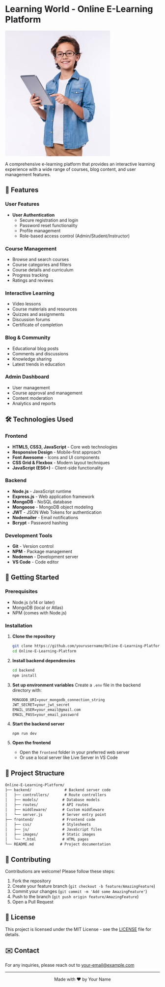 # Learning World - Online E-Learning Platform

![Learning World Banner](frontend/images/HomeAsideLeft.jpeg)

A comprehensive e-learning platform that provides an interactive learning experience with a wide range of courses, blog content, and user management features.

## 🌟 Features

### User Features
- **User Authentication**
  - Secure registration and login
  - Password reset functionality
  - Profile management
  - Role-based access control (Admin/Student/Instructor)

### Course Management
- Browse and search courses
- Course categories and filters
- Course details and curriculum
- Progress tracking
- Ratings and reviews

### Interactive Learning
- Video lessons
- Course materials and resources
- Quizzes and assignments
- Discussion forums
- Certificate of completion

### Blog & Community
- Educational blog posts
- Comments and discussions
- Knowledge sharing
- Latest trends in education

### Admin Dashboard
- User management
- Course approval and management
- Content moderation
- Analytics and reports

## 🛠️ Technologies Used

### Frontend
- **HTML5, CSS3, JavaScript** - Core web technologies
- **Responsive Design** - Mobile-first approach
- **Font Awesome** - Icons and UI components
- **CSS Grid & Flexbox** - Modern layout techniques
- **JavaScript (ES6+)** - Client-side functionality

### Backend
- **Node.js** - JavaScript runtime
- **Express.js** - Web application framework
- **MongoDB** - NoSQL database
- **Mongoose** - MongoDB object modeling
- **JWT** - JSON Web Tokens for authentication
- **Nodemailer** - Email notifications
- **Bcrypt** - Password hashing

### Development Tools
- **Git** - Version control
- **NPM** - Package management
- **Nodemon** - Development server
- **VS Code** - Code editor

## 🚀 Getting Started

### Prerequisites
- Node.js (v14 or later)
- MongoDB (local or Atlas)
- NPM (comes with Node.js)

### Installation

1. **Clone the repository**
   ```bash
   git clone https://github.com/yourusername/Online-E-Learning-Platform.git
   cd Online-E-Learning-Platform
   ```

2. **Install backend dependencies**
   ```bash
   cd backend
   npm install
   ```

3. **Set up environment variables**
   Create a `.env` file in the backend directory with:
   ```
   MONGODB_URI=your_mongodb_connection_string
   JWT_SECRET=your_jwt_secret
   EMAIL_USER=your_email@gmail.com
   EMAIL_PASS=your_email_password
   ```

4. **Start the backend server**
   ```bash
   npm run dev
   ```

5. **Open the frontend**
   - Open the `frontend` folder in your preferred web server
   - Or use a local server like Live Server in VS Code

## 📂 Project Structure

```
Online-E-Learning-Platform/
├── backend/               # Backend server code
│   ├── controllers/       # Route controllers
│   ├── models/           # Database models
│   ├── routes/           # API routes
│   ├── middleware/       # Custom middleware
│   └── server.js         # Server entry point
├── frontend/             # Frontend code
│   ├── css/              # Stylesheets
│   ├── js/               # JavaScript files
│   ├── images/           # Static images
│   └── *.html            # HTML pages
└── README.md            # Project documentation
```

## 🤝 Contributing

Contributions are welcome! Please follow these steps:

1. Fork the repository
2. Create your feature branch (`git checkout -b feature/AmazingFeature`)
3. Commit your changes (`git commit -m 'Add some AmazingFeature'`)
4. Push to the branch (`git push origin feature/AmazingFeature`)
5. Open a Pull Request

## 📄 License

This project is licensed under the MIT License - see the [LICENSE](LICENSE) file for details.

## ✉️ Contact

For any inquiries, please reach out to [your-email@example.com](mailto:your-email@example.com)

---

<div align="center">
  Made with ❤️ by Your Name
</div>
